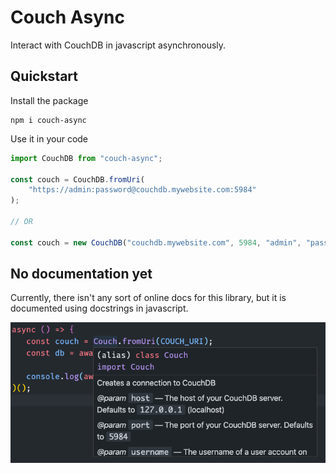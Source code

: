 # Couch Async

Interact with CouchDB in javascript asynchronously.

## Quickstart

Install the package

```
npm i couch-async
```

Use it in your code

```js
import CouchDB from "couch-async";

const couch = CouchDB.fromUri(
    "https://admin:password@couchdb.mywebsite.com:5984"
);

// OR

const couch = new CouchDB("couchdb.mywebsite.com", 5984, "admin", "passw0rd");
```

## No documentation yet

Currently, there isn't any sort of online docs for this library, but it is documented using docstrings in javascript.

![Hover over the file in VSCode](couch-test.png)
